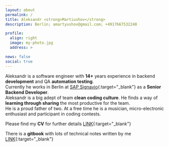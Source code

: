 ```yaml
---
layout: about
permalink: /
title: Aleksandr <strong>Martiushov</strong> 
description: Berlin; amartyushov@gmail.com; +4917667532248

profile:
  align: right
  image: my-photo.jpg
  address: >

news: false
social: true
---
```


Aleksandr is a software engineer with **14+** years experience in backend **development** and QA **automation testing**.  
Currently he works in Berlin at [SAP Signavio](https://www.signavio.com/){:target="\_blank"} as a **Senior Backend Developer**.   
Aleksandr is a big adept of team **clean coding culture**. He finds a way of **learning through sharing** the most productive for the team.  
He is a proud father of two. At a free time he is a musician, micro-electronic enthusiast and participant in coding contests.   



Please find my **CV** for further details [LINK](/assets/pdf/Alexander_Martyushov_CV.pdf){:target="\_blank"}


There is a **gitbook** with lots of technical notes written by me [LINK](https://amartyushov.gitbook.io/tech/){:target="\_blank"}
       
                                                                                     